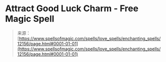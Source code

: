 <!--yml
category: 未分类
date: 2024-06-12 18:49:38
-->

# Attract Good Luck Charm - Free Magic Spell

> 来源：[https://www.spellsofmagic.com/spells/love_spells/enchanting_spells/12156/page.html#0001-01-01](https://www.spellsofmagic.com/spells/love_spells/enchanting_spells/12156/page.html#0001-01-01)